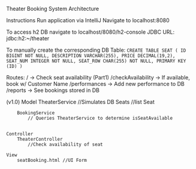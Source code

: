 Theater Booking System Architecture 



Instructions
    Run application via IntelliJ
    Navigate to localhost:8080

To access h2 DB navigate to localhost/8080/h2-console
    JDBC URL: jdbc:h2:~/theater

To manually create the corresponding DB Table:
    `CREATE TABLE SEAT (
        ID BIGINT NOT NULL,
        DESCRIPTION VARCHAR(255),
        PRICE DECIMAL(19,2),
        SEAT_NUM INTEGER NOT NULL,
        SEAT_ROW CHAR(255) NOT NULL,
        PRIMARY KEY (ID)
    )`

Routes:
    / -> Check seat availability (Part1)
    /checkAvailability -> If available, book w/ Customer Name
    /performances -> Add new performance to DB
    /reports -> See bookings stored in DB

(v1.0)
    Model
        TheaterService //Simulates DB
            Seats //list
                Seat

        BookingService
            // Queries TheaterService to determine isSeatAvailable


    Controller
        TheaterController
            //Check availability of seat

    View
        seatBooking.html //UI Form

